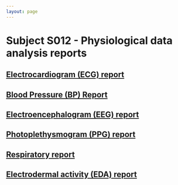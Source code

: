 ```yaml
---
layout: page
---
```


# Subject S012 - Physiological data analysis reports

## [Electrocardiogram (ECG) report](./ecg/README.md)

## [Blood Pressure (BP) Report](./bp/README.md)

## [Electroencephalogram (EEG) report](./eeg/README.md)

## [Photoplethysmogram (PPG) report](./ppg/README.md)

## [Respiratory report](./rsp/README.md)

## [Electrodermal activity (EDA) report](./eda/README.md)

